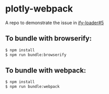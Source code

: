 # plotly-webpack

A repo to demonstrate the issue in [ify-loader#5](https://github.com/browserify/ify-loader/issues/5)

## To bundle with browserify:

```bash
$ npm install
$ npm run bundle:browserify
```

## To bundle with webpack:

```bash
$ npm install
$ npm run bundle:webpack
```

